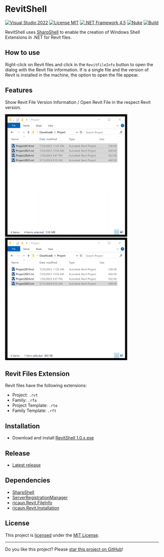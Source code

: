 # RevitShell

[![Visual Studio 2022](https://img.shields.io/badge/Visual%20Studio-2022-blue)](../..)
[![License MIT](https://img.shields.io/badge/License-MIT-blue.svg)](LICENSE)
[![.NET Framework 4.5](https://img.shields.io/badge/.NET%20Framework%204.5-blue.svg)](../..)
[![Nuke](https://img.shields.io/badge/Nuke-Build-blue)](https://nuke.build/)
[![Build](../../actions/workflows/Build.yml/badge.svg)](../../actions)

RevitShell uses [SharpShell](https://github.com/dwmkerr/sharpshell) to enable the creation of Windows Shell Extensions in .NET for Revit files.

## How to use

Right-click on Revit files and click in the `RevitFileInfo` button to open the dialog with the Revit file information. If is a single file and the version of Revit is installed in the machine, the option to open the file appear.

## Features

Show Revit File Version Information / Open Revit File in the respect Revit version.

<img src=assets/RevitShell.Show.gif width=400><img src=assets/RevitShell.Open.2025.gif width=400>

## Revit Files Extension

Revit files have the following extensions:

* Project: `.rvt`
* Family: `.rfa`
* Project Template: `.rte`
* Family Template: `.rft`

## Installation

* Download and install [RevitShell 1.0.x.exe](../../releases/latest/download/RevitShell.zip)

## Release

* [Latest release](../../releases/latest)

## Dependencies

* [SharpShell](https://github.com/dwmkerr/sharpshell)
* [ServerRegistrationManager](https://www.nuget.org/packages/ServerRegistrationManager)
* [ricaun.Revit.FileInfo](https://github.com/ricaun-io/ricaun.Revit.FileInfo)
* [ricaun.Revit.Installation](https://github.com/ricaun-io/ricaun.Revit.Installation)

## License

This project is [licensed](LICENSE) under the [MIT License](https://en.wikipedia.org/wiki/MIT_License).

---

Do you like this project? Please [star this project on GitHub](../../stargazers)!